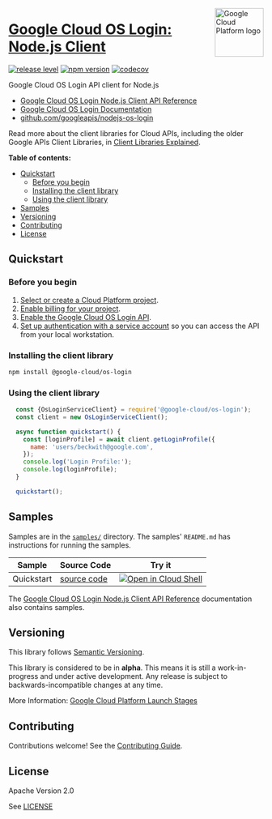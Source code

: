 [//]: # "This README.md file is auto-generated, all changes to this file will be lost."
[//]: # "To regenerate it, use `python -m synthtool`."
<img src="https://avatars2.githubusercontent.com/u/2810941?v=3&s=96" alt="Google Cloud Platform logo" title="Google Cloud Platform" align="right" height="96" width="96"/>

# [Google Cloud OS Login: Node.js Client](https://github.com/googleapis/nodejs-os-login)

[![release level](https://img.shields.io/badge/release%20level-alpha-orange.svg?style=flat)](https://cloud.google.com/terms/launch-stages)
[![npm version](https://img.shields.io/npm/v/@google-cloud/os-login.svg)](https://www.npmjs.org/package/@google-cloud/os-login)
[![codecov](https://img.shields.io/codecov/c/github/googleapis/nodejs-os-login/master.svg?style=flat)](https://codecov.io/gh/googleapis/nodejs-os-login)




Google Cloud OS Login API client for Node.js


* [Google Cloud OS Login Node.js Client API Reference][client-docs]
* [Google Cloud OS Login Documentation][product-docs]
* [github.com/googleapis/nodejs-os-login](https://github.com/googleapis/nodejs-os-login)

Read more about the client libraries for Cloud APIs, including the older
Google APIs Client Libraries, in [Client Libraries Explained][explained].

[explained]: https://cloud.google.com/apis/docs/client-libraries-explained

**Table of contents:**


* [Quickstart](#quickstart)
  * [Before you begin](#before-you-begin)
  * [Installing the client library](#installing-the-client-library)
  * [Using the client library](#using-the-client-library)
* [Samples](#samples)
* [Versioning](#versioning)
* [Contributing](#contributing)
* [License](#license)

## Quickstart

### Before you begin

1.  [Select or create a Cloud Platform project][projects].
1.  [Enable billing for your project][billing].
1.  [Enable the Google Cloud OS Login API][enable_api].
1.  [Set up authentication with a service account][auth] so you can access the
    API from your local workstation.

### Installing the client library

```bash
npm install @google-cloud/os-login
```


### Using the client library

```javascript
  const {OsLoginServiceClient} = require('@google-cloud/os-login');
  const client = new OsLoginServiceClient();

  async function quickstart() {
    const [loginProfile] = await client.getLoginProfile({
      name: 'users/beckwith@google.com',
    });
    console.log('Login Profile:');
    console.log(loginProfile);
  }

  quickstart();

```



## Samples

Samples are in the [`samples/`](https://github.com/googleapis/nodejs-os-login/tree/master/samples) directory. The samples' `README.md`
has instructions for running the samples.

| Sample                      | Source Code                       | Try it |
| --------------------------- | --------------------------------- | ------ |
| Quickstart | [source code](https://github.com/googleapis/nodejs-os-login/blob/master/samples/quickstart.js) | [![Open in Cloud Shell][shell_img]](https://console.cloud.google.com/cloudshell/open?git_repo=https://github.com/googleapis/nodejs-os-login&page=editor&open_in_editor=samples/quickstart.js,samples/README.md) |



The [Google Cloud OS Login Node.js Client API Reference][client-docs] documentation
also contains samples.

## Versioning

This library follows [Semantic Versioning](http://semver.org/).




This library is considered to be in **alpha**. This means it is still a
work-in-progress and under active development. Any release is subject to
backwards-incompatible changes at any time.



More Information: [Google Cloud Platform Launch Stages][launch_stages]

[launch_stages]: https://cloud.google.com/terms/launch-stages

## Contributing

Contributions welcome! See the [Contributing Guide](https://github.com/googleapis/nodejs-os-login/blob/master/CONTRIBUTING.md).

## License

Apache Version 2.0

See [LICENSE](https://github.com/googleapis/nodejs-os-login/blob/master/LICENSE)

[client-docs]: https://cloud.google.com/nodejs/docs/reference/os-login/latest/
[product-docs]: https://cloud.google.com/compute/docs/oslogin/
[shell_img]: https://gstatic.com/cloudssh/images/open-btn.png
[projects]: https://console.cloud.google.com/project
[billing]: https://support.google.com/cloud/answer/6293499#enable-billing
[enable_api]: https://console.cloud.google.com/flows/enableapi?apiid=oslogin.googleapis.com
[auth]: https://cloud.google.com/docs/authentication/getting-started